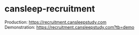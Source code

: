 # cansleep-recruitment

Production:    https://recruitment.cansleepstudy.com  
Demonstration: https://recruitment.cansleepstudy.com?tb=demo  
